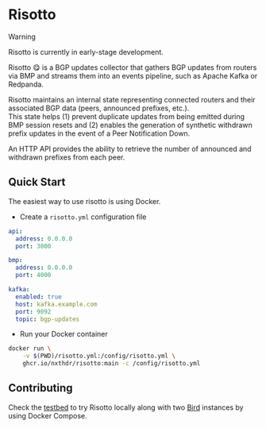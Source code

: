 # Risotto 

> [!WARNING]
> Risotto is currently in early-stage development.

Risotto 😋 is a BGP updates collector that gathers BGP updates from routers via BMP and streams them into an events pipeline, such as Apache Kafka or Redpanda.

Risotto maintains an internal state representing connected routers and their associated BGP data (peers, announced prefixes, etc.).  
This state helps (1) prevent duplicate updates from being emitted during BMP session resets and (2) enables the generation of synthetic withdrawn prefix updates in the event of a Peer Notification Down.  

An HTTP API provides the ability to retrieve the number of announced and withdrawn prefixes from each peer.

## Quick Start

The easiest way to use risotto is using Docker.

* Create a `risotto.yml` configuration file

```yml
api:
  address: 0.0.0.0
  port: 3000

bmp:
  address: 0.0.0.0
  port: 4000

kafka:
  enabled: true
  host: kafka.example.com
  port: 9092
  topic: bgp-updates
```

* Run your Docker container

```bash
docker run \
    -v $(PWD)/risotto.yml:/config/risotto.yml \
    ghcr.io/nxthdr/risotto:main -c /config/risotto.yml
```

## Contributing

Check the [testbed](./testbed/) to try Risotto locally along with two [Bird](https://bird.network.cz/) instances by using Docker Compose.